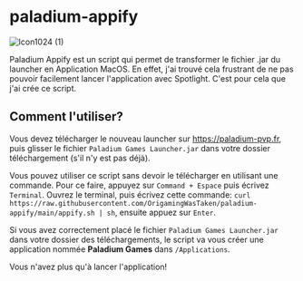 # paladium-appify

![Icon1024 (1)](https://github.com/OrigamingWasTaken/paladium-appify/assets/74014262/142adf44-c54c-4c59-90aa-731413cd7eb4)

Paladium Appify est un script qui permet de transformer le fichier .jar du launcher en Application MacOS.
En effet, j'ai trouvé cela frustrant de ne pas pouvoir facilement lancer l'application avec Spotlight. C'est pour cela que j'ai crée ce script.

## Comment l'utiliser?

Vous devez télécharger le nouveau launcher sur https://paladium-pvp.fr, puis glisser le fichier `Paladium Games Launcher.jar` dans votre dossier téléchargement (s'il n'y est pas déjà).

Vous pouvez utiliser ce script sans devoir le télécharger en utilisant une commande. Pour ce faire, appuyez sur `Command + Espace` puis écrivez `Terminal`. Ouvrez le terminal, puis écrivez cette commande:
`curl https://raw.githubusercontent.com/OrigamingWasTaken/paladium-appify/main/appify.sh | sh`, ensuite appuez sur `Enter`.

Si vous avez correctement placé le fichier `Paladium Games Launcher.jar` dans votre dossier des téléchargements, le script va vous créer une application nommée **Paladium Games** dans `/Applications`.

Vous n'avez plus qu'à lancer l'application!
